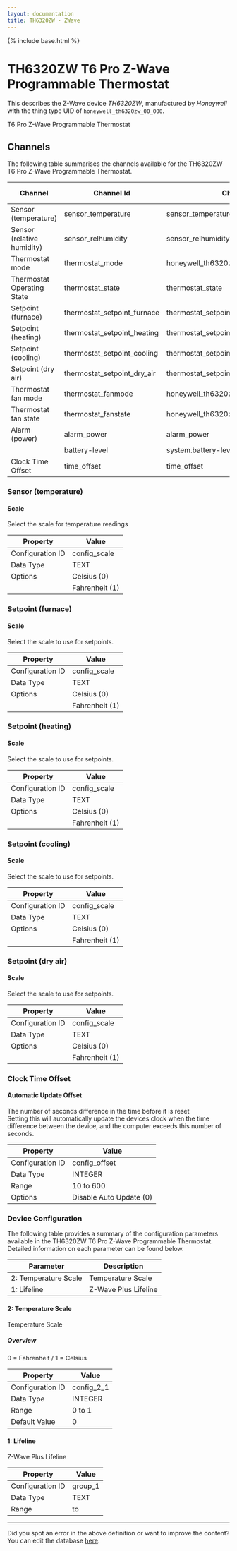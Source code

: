 ```yaml
---
layout: documentation
title: TH6320ZW - ZWave
---
```


{% include base.html %}

# TH6320ZW T6 Pro Z-Wave Programmable Thermostat

This describes the Z-Wave device *TH6320ZW*, manufactured by *Honeywell* with the thing type UID of ```honeywell_th6320zw_00_000```. 

T6 Pro Z-Wave Programmable Thermostat


## Channels
The following table summarises the channels available for the TH6320ZW T6 Pro Z-Wave Programmable Thermostat.

| Channel | Channel Id | Channel Type UID | Category | Item Type |
|---------|------------|------------------|----------|-----------|
| Sensor (temperature) | sensor_temperature | sensor_temperature | Temperature | Number |
| Sensor (relative humidity) | sensor_relhumidity | sensor_relhumidity | Humidity | Number |
| Thermostat mode | thermostat_mode | honeywell_th6320zw_00_000_thermostat_mode | Temperature | Number |
| Thermostat Operating State | thermostat_state | thermostat_state | Temperature | Number |
| Setpoint (furnace) | thermostat_setpoint_furnace | thermostat_setpoint | Temperature | Number |
| Setpoint (heating) | thermostat_setpoint_heating | thermostat_setpoint | Temperature | Number |
| Setpoint (cooling) | thermostat_setpoint_cooling | thermostat_setpoint | Temperature | Number |
| Setpoint (dry air) | thermostat_setpoint_dry_air | thermostat_setpoint | Temperature | Number |
| Thermostat fan mode | thermostat_fanmode | honeywell_th6320zw_00_000_thermostat_fanmode | Temperature | Number |
| Thermostat fan state | thermostat_fanstate | honeywell_th6320zw_00_000_thermostat_fanstate | Temperature | Number |
| Alarm (power) | alarm_power | alarm_power | Door | Switch |
|  | battery-level | system.battery-level |  |  |
| Clock Time Offset | time_offset | time_offset | Temperature | Number |


### Sensor (temperature)

#### Scale

Select the scale for temperature readings


| Property         | Value    |
|------------------|----------|
| Configuration ID | config_scale |
| Data Type        | TEXT || Default Value | 0 |
| Options | Celsius (0) |
|  | Fahrenheit (1) |


### Setpoint (furnace)

#### Scale

Select the scale to use for setpoints.


| Property         | Value    |
|------------------|----------|
| Configuration ID | config_scale |
| Data Type        | TEXT || Default Value | 0 |
| Options | Celsius (0) |
|  | Fahrenheit (1) |


### Setpoint (heating)

#### Scale

Select the scale to use for setpoints.


| Property         | Value    |
|------------------|----------|
| Configuration ID | config_scale |
| Data Type        | TEXT || Default Value | 0 |
| Options | Celsius (0) |
|  | Fahrenheit (1) |


### Setpoint (cooling)

#### Scale

Select the scale to use for setpoints.


| Property         | Value    |
|------------------|----------|
| Configuration ID | config_scale |
| Data Type        | TEXT || Default Value | 0 |
| Options | Celsius (0) |
|  | Fahrenheit (1) |


### Setpoint (dry air)

#### Scale

Select the scale to use for setpoints.


| Property         | Value    |
|------------------|----------|
| Configuration ID | config_scale |
| Data Type        | TEXT || Default Value | 0 |
| Options | Celsius (0) |
|  | Fahrenheit (1) |


### Clock Time Offset

#### Automatic Update Offset

The number of seconds difference in the time before it is reset  
Setting this will automatically update the devices clock when the time difference between the device, and the computer exceeds this number of seconds.


| Property         | Value    |
|------------------|----------|
| Configuration ID | config_offset |
| Data Type        | INTEGER |
| Range | 10 to 600 || Default Value | 60 |
| Options | Disable Auto Update (0) |


### Device Configuration
The following table provides a summary of the configuration parameters available in the TH6320ZW T6 Pro Z-Wave Programmable Thermostat.
Detailed information on each parameter can be found below.

| Parameter   | Description |
|-------------|-------------|
| 2: Temperature Scale | Temperature Scale |
| 1: Lifeline | Z-Wave Plus Lifeline |


#### 2: Temperature Scale

Temperature Scale  


##### Overview 

0 = Fahrenheit / 1 = Celsius


| Property         | Value    |
|------------------|----------|
| Configuration ID | config_2_1 |
| Data Type        | INTEGER |
| Range | 0 to 1 |
| Default Value | 0 |


#### 1: Lifeline

Z-Wave Plus Lifeline


| Property         | Value    |
|------------------|----------|
| Configuration ID | group_1 |
| Data Type        | TEXT |
| Range |  to  |


---

Did you spot an error in the above definition or want to improve the content?
You can edit the database [here](http://www.cd-jackson.com/index.php/zwave/zwave-device-database/zwave-device-list/devicesummary/765).
